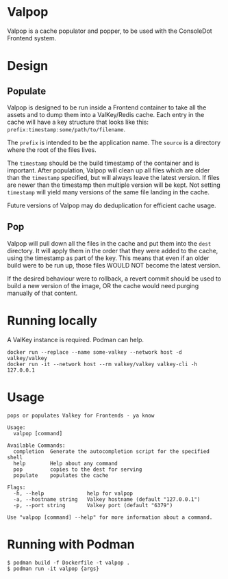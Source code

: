 # Valpop
Valpop is a cache populator and popper, to be used with the ConsoleDot Frontend system.

# Design
## Populate
Valpop is designed to be run inside a Frontend container to take all the assets
and to dump them into a ValKey/Redis cache. Each entry in the cache will have
a key structure that looks like this: `prefix:timestamp:some/path/to/filename`.

The `prefix` is intended to be the application name. The `source` is a directory
where the root of the files lives.

The `timestamp` should be the build timestamp of the container and is important.
After population, Valpop will clean up all files which are older than the `timestamp` specified, but will always leave the latest version. If files are
newer than the timestamp then multiple version will be kept. Not setting `timestamp`
will yield many versions of the same file landing in the cache.

Future versions of Valpop may do deduplication for efficient cache usage.

## Pop
Valpop will pull down all the files in the cache and put them into the `dest`
directory. It will apply them in the order that they were added to the cache,
using the timestamp as part of the key. This means that even if an older build
were to be run up, those files WOULD NOT become the latest version.

If the desired behaviour were to rollback, a revert commit should be used to
build a new version of the image, OR the cache would need purging manually of
that content.

# Running locally
A ValKey instance is required. Podman can help.
```
docker run --replace --name some-valkey --network host -d valkey/valkey
docker run -it --network host --rm valkey/valkey valkey-cli -h 127.0.0.1
```

# Usage
```
pops or populates Valkey for Frontends - ya know

Usage:
  valpop [command]

Available Commands:
  completion  Generate the autocompletion script for the specified shell
  help        Help about any command
  pop         copies to the dest for serving
  populate    populates the cache

Flags:
  -h, --help              help for valpop
  -a, --hostname string   Valkey hostname (default "127.0.0.1")
  -p, --port string       Valkey port (default "6379")

Use "valpop [command] --help" for more information about a command.
```

# Running with Podman
```
$ podman build -f Dockerfile -t valpop .
$ podman run -it valpop {args}
```
